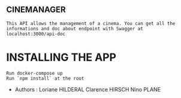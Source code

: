 ## CINEMANAGER 

    This API allows the management of a cinema. You can get all the informations and doc about endpoint with Swagger at 
    localhost:3000/api-doc

# INSTALLING THE APP
    Run docker-compose up
    Run `npm install` at the root 

- Authors :
    Loriane HILDERAL
    Clarence HIRSCH
    Nino PLANE